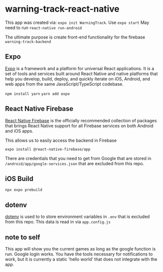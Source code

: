 # warning-track-react-native

This app was created via: `expo init WarningTrack`.
Use `expo start`
May need to run `react-native run-android`

The ultimate purpose is create front-end functionality for the firebase `warning-track-backend`

## Expo

[Expo](https://docs.expo.io/) is a framework and a platform for universal React applications. It is a set of tools and services built around React Native and native platforms that help you develop, build, deploy, and quickly iterate on iOS, Android, and web apps from the same JavaScript/TypeScript codebase.

`npm install yarn`
`yarn add expo`

## React Native Firebase

[React Native Firebase](https://rnfirebase.io/) is the officially recommended collection of packages that brings React Native support for all Firebase services on both Android and iOS apps.

This allows us to easily access the backend in Firebase

`expo install @react-native-firebase/app`

There are credentials that you need to get from Google that are stored in `/android/app/google-services.json` that are excluded from this repo.

## iOS Build

`npx expo prebuild`

## dotenv

[dotenv](https://www.npmjs.com/package/dotenv) is used to to store environment variables in `.env` that is excluded from this repo. This data is read in via `app.config.js`

## note to self

This app will show you the current games as long as the google function is run. Google login works. You have the tools necessary for notifications to work, but it is currently a static 'hello world' that does not integrate with the app.
